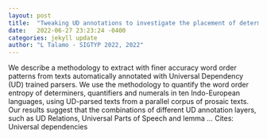 ```yaml
---
layout: post
title:  "Tweaking UD annotations to investigate the placement of determiners, quantifiers and numerals in the noun phrase"
date:   2022-06-27 23:23:24 -0400
categories: jekyll update
author: "L Talamo - SIGTYP 2022, 2022"
---
```

We describe a methodology to extract with finer accuracy word order patterns from texts automatically annotated with Universal Dependency (UD) trained parsers. We use the methodology to quantify the word order entropy of determiners, quantifiers and numerals in ten Indo-European languages, using UD-parsed texts from a parallel corpus of prosaic texts. Our results suggest that the combinations of different UD annotation layers, such as UD Relations, Universal Parts of Speech and lemma …
Cites: ‪Universal dependencies‬  
